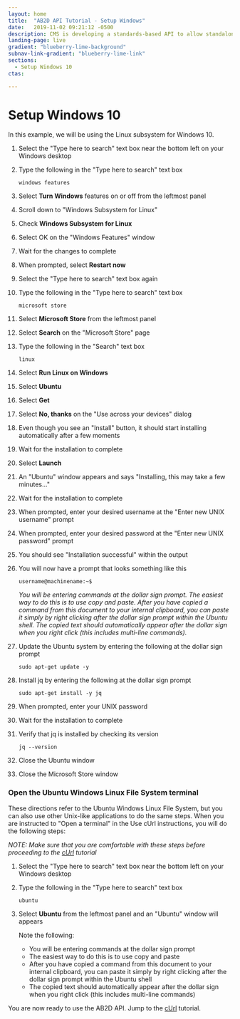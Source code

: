 ```yaml
---
layout: home
title:  "AB2D API Tutorial - Setup Windows"
date:   2019-11-02 09:21:12 -0500 
description: CMS is developing a standards-based API to allow standalone Medicare Part D plan (PDP) sponsors to retrieve Medicare claims data for their enrollees.
landing-page: live
gradient: "blueberry-lime-background"
subnav-link-gradient: "blueberry-lime-link"
sections:
  - Setup Windows 10
ctas:

---
```

# Setup Windows 10
In this example, we will be using the Linux subsystem for Windows 10.

1. Select the "Type here to search" text box near the bottom left on your Windows desktop
2. Type the following in the "Type here to search" text box

    ```windows features```

3. Select <b>Turn Windows</b> features on or off from the leftmost panel
4. Scroll down to "Windows Subsystem for Linux"
5. Check <b>Windows Subsystem for Linux</b>
6. Select OK on the "Windows Features" window
7. Wait for the changes to complete
8. When prompted, select <b>Restart now</b>
9. Select the "Type here to search" text box again
10. Type the following in the "Type here to search" text box

    ```microsoft store```

11. Select <b>Microsoft Store</b> from the leftmost panel
12. Select <b>Search</b> on the "Microsoft Store" page
13. Type the following in the "Search" text box

    ```linux```

14. Select <b>Run Linux on Windows</b>
15. Select <b>Ubuntu</b>
16. Select <b>Get</b>
17. Select <b>No, thanks</b> on the "Use across your devices" dialog
18. Even though you see an "Install" button, it should start installing automatically after a few moments
19. Wait for the installation to complete
20. Select <b>Launch</b>
21. An "Ubuntu" window appears and says "Installing, this may take a few minutes..."
22. Wait for the installation to complete
23. When prompted, enter your desired username at the "Enter new UNIX username" prompt
24. When prompted, enter your desired password at the "Enter new UNIX password" prompt
25. You should see "Installation successful" within the output
26. You will now have a prompt that looks something like this

    ```username@machinename:~$```

    <i>You will be entering commands at the dollar sign prompt. The easiest way to do this is to use copy and paste.
    After you have copied a command from this document to your internal clipboard, you can paste it simply by right 
    clicking after the dollar sign prompt within the Ubuntu shell. The copied text should automatically appear after 
    the dollar sign when you right click (this includes multi-line commands).</i>
    
27. Update the Ubuntu system by entering the following at the dollar sign prompt

    ```sudo apt-get update -y```

28. Install jq by entering the following at the dollar sign prompt

    ```sudo apt-get install -y jq```
    
29. When prompted, enter your UNIX password
30. Wait for the installation to complete
31. Verify that jq is installed by checking its version

    ```jq --version```
    
32. Close the Ubuntu window
33. Close the Microsoft Store window

### Open the Ubuntu Windows Linux File System terminal
These directions refer to the Ubuntu Windows Linux File System, but you can also use other Unix-like applications to do the same steps.
When you are instructed to "Open a terminal" in the Use cUrl instructions, you will do the following steps:

<i>NOTE: Make sure that you are comfortable with these steps before proceeding to the [cUrl](tutorial-curl.html) tutorial</i>

1. Select the "Type here to search" text box near the bottom left on your Windows desktop
2. Type the following in the "Type here to search" text box

    ```ubuntu```
    
3. Select <b>Ubuntu</b> from the leftmost panel and an "Ubuntu" window will appears

    Note the following:
    - You will be entering commands at the dollar sign prompt
    - The easiest way to do this is to use copy and paste
    - After you have copied a command from this document to your internal clipboard, you can paste it simply by right 
    clicking after the dollar sign prompt within the Ubuntu shell
    - The copied text should automatically appear after the dollar sign when you right click (this includes multi-line commands)
    
You are now ready to use the AB2D API. Jump to the [cUrl](tutorial-curl.html) tutorial.